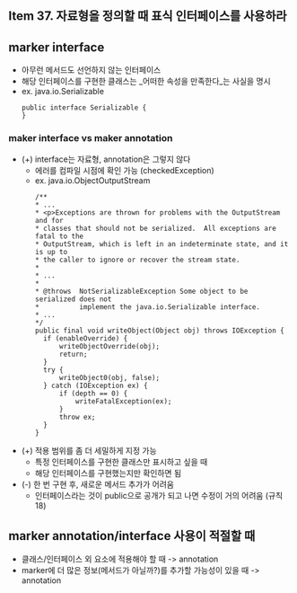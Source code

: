 ## Item 37. 자료형을 정의할 때 표식 인터페이스를 사용하라

## marker interface

* 아무런 메서드도 선언하지 않는 인터페이스
* 해당 인터페이스를 구현한 클래스는 _어떠한 속성을 만족한다_는 사실을 명시 
* ex. java.io.Serializable
  ```
  public interface Serializable {
  }
  ```

### maker interface vs maker annotation

* \(+\) interface는 자료형, annotation은 그렇지 않다 
  * 에러를 컴파일 시점에 확인 가능 \(checkedException\)
  * ex. java.io.ObjectOutputStream
    ```
    /**
    * ...
    * <p>Exceptions are thrown for problems with the OutputStream and for
    * classes that should not be serialized.  All exceptions are fatal to the
    * OutputStream, which is left in an indeterminate state, and it is up to
    * the caller to ignore or recover the stream state.
    *
    * ...
    *
    * @throws  NotSerializableException Some object to be serialized does not
    *          implement the java.io.Serializable interface.
    * ...
    */
    public final void writeObject(Object obj) throws IOException {
      if (enableOverride) {
          writeObjectOverride(obj);
          return;
      }
      try {
          writeObject0(obj, false);
      } catch (IOException ex) {
          if (depth == 0) {
              writeFatalException(ex);
          }
          throw ex;
      }
    }
    ```
* \(+\) 적용 범위를 좀 더 세밀하게 지정 가능 
  * 특정 인터페이스를 구현한 클래스만 표시하고 싶을 때
  * 해당 인터페이스를 구현했는지만 확인하면 됨
* \(-\) 한 번 구현 후, 새로운 메서드 추가가 어려움 
  * 인터페이스라는 것이 public으로 공개가 되고 나면 수정이 거의 어려움 \(규칙 18\)

## marker annotation/interface 사용이 적절할 때

* 클래스/인터페이스 외 요소에 적용해야 할 때 -&gt; annotation 
* marker에 더 많은 정보\(메서드가 아닐까?\)를 추가할 가능성이 있을 때 -&gt; annotation 




